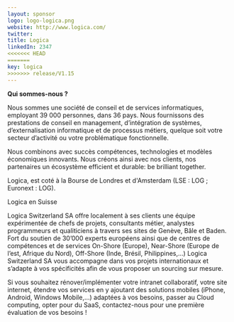 ```yaml
---
layout: sponsor
logo: logo-logica.png
website: http://www.logica.com/
twitter:
title: Logica
linkedIn: 2347
<<<<<<< HEAD
=======
key: logica
>>>>>>> release/V1.15
---
```


**Qui sommes-nous ?**

Nous sommes une société de conseil et de services informatiques, employant
39 000 personnes, dans 36 pays. Nous fournissons des prestations de conseil 
en management, d’intégration de systèmes, d’externalisation informatique et
de processus métiers, quelque soit votre secteur d’activité ou votre 
problématique fonctionnelle.

Nous combinons avec succès compétences, technologies et modèles 
économiques innovants. Nous créons ainsi avec nos clients, nos partenaires
un écosystème efficient et durable: be brilliant together.

Logica, est coté à la Bourse de Londres et d'Amsterdam (LSE : LOG ; 
Euronext : LOG).

Logica en Suisse

Logica Switzerland SA offre localement à ses clients une équipe expérimentée de chefs 
de projets, consultants métier, analystes programmeurs et qualiticiens à travers ses sites de Genève, Bâle et Baden. 
Fort du soutien de 30’000 experts européens ainsi que de centres de compétences et de services On-Shore (Europe), Near-Shore (Europe de l’est, Afrique du Nord), Off-Shore (Inde, Brésil, Philippines,…) Logica Switzerland SA vous accompagne dans vos projets internationaux et s’adapte à vos spécificités afin de vous proposer un sourcing sur mesure.

Si vous souhaitez rénover/implémenter votre intranet collaboratif, votre site internet, étendre vos services en y ajoutant des solutions mobiles (iPhone, Android, Windows Mobile,…) adaptées à vos besoins, passer au Cloud computing, opter pour du SaaS, contactez-nous pour une première évaluation de vos besoins !